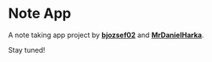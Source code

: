 # Note App

A note taking app project by **[bjozsef02](https://github.com/bjozsef02)** and **[MrDanielHarka](https://github.com/MrDanielHarka)**.

Stay tuned!